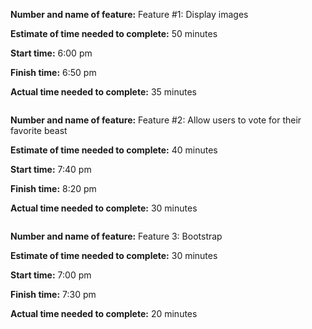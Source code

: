 **Number and name of feature:** Feature #1: Display images

**Estimate of time needed to complete:** 50 minutes

**Start time:** 6:00 pm

**Finish time:** 6:50 pm

**Actual time needed to complete:** 35 minutes

~~~
~~~

**Number and name of feature:**  Feature #2: Allow users to vote for their favorite beast

**Estimate of time needed to complete:** 40 minutes

**Start time:** 7:40 pm

**Finish time:** 8:20 pm

**Actual time needed to complete:** 30 minutes

~~~
~~~

**Number and name of feature:** Feature 3: Bootstrap

**Estimate of time needed to complete:** 30 minutes

**Start time:** 7:00 pm

**Finish time:** 7:30 pm

**Actual time needed to complete:** 20 minutes
~~~
~~~

